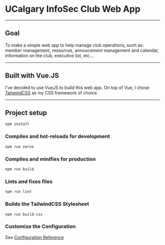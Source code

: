 # UCalgary InfoSec Club Web App
- - -
## Goal
To make a simple web app to help manage club operations, such as: member management, resources, annoucement management and calendar, information on the club, executive list, etc...
- - -
## Built with Vue.JS
I've decided to use VueJS to build this web app. On top of Vue, I chose [TailwindCSS](https://tailwindcss.com) as my CSS framework of choice.
- - -
## Project setup
```
npm install
```

### Compiles and hot-reloads for development
```
npm run serve
```

### Compiles and minifies for production
```
npm run build
```

### Lints and fixes files
```
npm run lint
```

### Builds the TailwindCSS Stylesheet
```
npm run build-css
```

### Customize the Configuration
See [Configuration Reference](https://cli.vuejs.org/config/)
